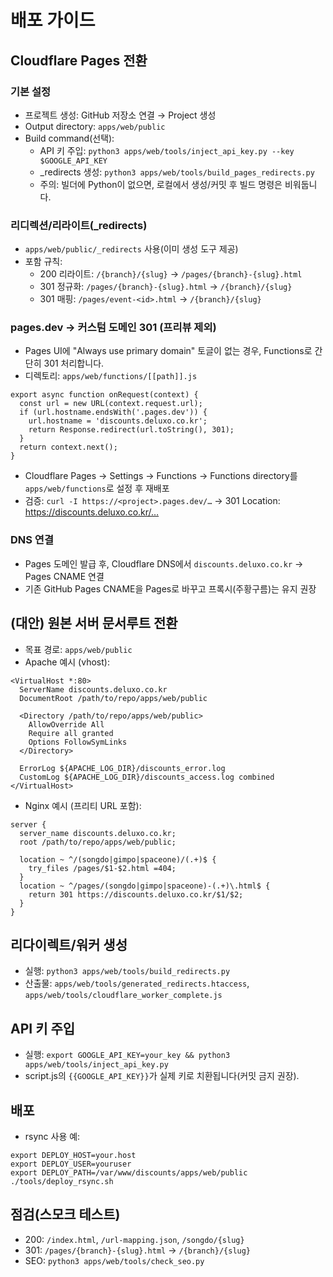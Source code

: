 # 배포 가이드

## Cloudflare Pages 전환

### 기본 설정
- 프로젝트 생성: GitHub 저장소 연결 → Project 생성
- Output directory: `apps/web/public`
- Build command(선택):
  - API 키 주입: `python3 apps/web/tools/inject_api_key.py --key $GOOGLE_API_KEY`
  - _redirects 생성: `python3 apps/web/tools/build_pages_redirects.py`
  - 주의: 빌더에 Python이 없으면, 로컬에서 생성/커밋 후 빌드 명령은 비워둡니다.

### 리디렉션/리라이트(_redirects)
- `apps/web/public/_redirects` 사용(이미 생성 도구 제공)
- 포함 규칙:
  - 200 리라이트: `/{branch}/{slug}` → `/pages/{branch}-{slug}.html`
  - 301 정규화: `/pages/{branch}-{slug}.html` → `/{branch}/{slug}`
  - 301 매핑: `/pages/event-<id>.html` → `/{branch}/{slug}`

### pages.dev → 커스텀 도메인 301 (프리뷰 제외)
- Pages UI에 "Always use primary domain" 토글이 없는 경우, Functions로 간단히 301 처리합니다.
- 디렉토리: `apps/web/functions/[[path]].js`
```
export async function onRequest(context) {
  const url = new URL(context.request.url);
  if (url.hostname.endsWith('.pages.dev')) {
    url.hostname = 'discounts.deluxo.co.kr';
    return Response.redirect(url.toString(), 301);
  }
  return context.next();
}
```
- Cloudflare Pages → Settings → Functions → Functions directory를 `apps/web/functions`로 설정 후 재배포
- 검증: `curl -I https://<project>.pages.dev/…` → 301 Location: https://discounts.deluxo.co.kr/…

### DNS 연결
- Pages 도메인 발급 후, Cloudflare DNS에서 `discounts.deluxo.co.kr` → Pages CNAME 연결
- 기존 GitHub Pages CNAME을 Pages로 바꾸고 프록시(주황구름)는 유지 권장

## (대안) 원본 서버 문서루트 전환
- 목표 경로: `apps/web/public`
- Apache 예시 (vhost):
```
<VirtualHost *:80>
  ServerName discounts.deluxo.co.kr
  DocumentRoot /path/to/repo/apps/web/public

  <Directory /path/to/repo/apps/web/public>
    AllowOverride All
    Require all granted
    Options FollowSymLinks
  </Directory>

  ErrorLog ${APACHE_LOG_DIR}/discounts_error.log
  CustomLog ${APACHE_LOG_DIR}/discounts_access.log combined
</VirtualHost>
```
- Nginx 예시 (프리티 URL 포함):
```
server {
  server_name discounts.deluxo.co.kr;
  root /path/to/repo/apps/web/public;

  location ~ ^/(songdo|gimpo|spaceone)/(.+)$ {
    try_files /pages/$1-$2.html =404;
  }
  location ~ ^/pages/(songdo|gimpo|spaceone)-(.+)\.html$ {
    return 301 https://discounts.deluxo.co.kr/$1/$2;
  }
}
```

## 리다이렉트/워커 생성
- 실행: `python3 apps/web/tools/build_redirects.py`
- 산출물: `apps/web/tools/generated_redirects.htaccess`, `apps/web/tools/cloudflare_worker_complete.js`

## API 키 주입
- 실행: `export GOOGLE_API_KEY=your_key && python3 apps/web/tools/inject_api_key.py`
- script.js의 `{{GOOGLE_API_KEY}}`가 실제 키로 치환됩니다(커밋 금지 권장).

## 배포
- rsync 사용 예:
```
export DEPLOY_HOST=your.host
export DEPLOY_USER=youruser
export DEPLOY_PATH=/var/www/discounts/apps/web/public
./tools/deploy_rsync.sh
```

## 점검(스모크 테스트)
- 200: `/index.html`, `/url-mapping.json`, `/songdo/{slug}`
- 301: `/pages/{branch}-{slug}.html` → `/{branch}/{slug}`
- SEO: `python3 apps/web/tools/check_seo.py`
